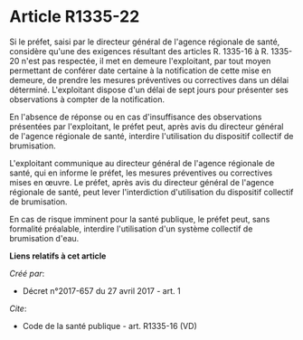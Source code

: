 # Article R1335-22

Si le préfet, saisi par le directeur général de l'agence régionale de santé, considère qu'une des exigences résultant des
articles R. 1335-16 à R. 1335-20 n'est pas respectée, il met en demeure l'exploitant, par tout moyen permettant de conférer
date certaine à la notification de cette mise en demeure, de prendre les mesures préventives ou correctives dans un délai
déterminé. L'exploitant dispose d'un délai de sept jours pour présenter ses observations à compter de la notification.

En l'absence de réponse ou en cas d'insuffisance des observations présentées par l'exploitant, le préfet peut, après avis du
directeur général de l'agence régionale de santé, interdire l'utilisation du dispositif collectif de brumisation.

L'exploitant communique au directeur général de l'agence régionale de santé, qui en informe le préfet, les mesures
préventives ou correctives mises en œuvre. Le préfet, après avis du directeur général de l'agence régionale de santé, peut
lever l'interdiction d'utilisation du dispositif collectif de brumisation.

En cas de risque imminent pour la santé publique, le préfet peut, sans formalité préalable, interdire l'utilisation d'un
système collectif de brumisation d'eau.

**Liens relatifs à cet article**

_Créé par_:

  - Décret n°2017-657 du 27 avril 2017 - art. 1

_Cite_:

  - Code de la santé publique - art. R1335-16 (VD)
